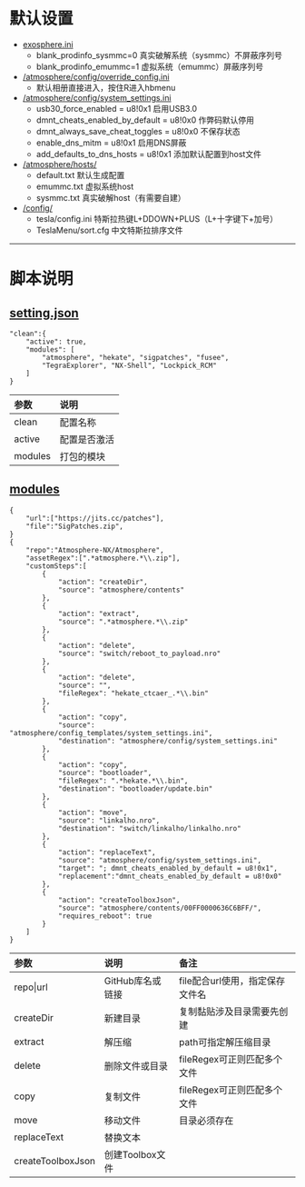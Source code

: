 # 默认设置

- [exosphere.ini](https://github.com/qhq/DeepSea/blob/custom/assets/exosphere.ini)
  - blank_prodinfo_sysmmc=0 真实破解系统（sysmmc）不屏蔽序列号
  - blank_prodinfo_emummc=1 虚拟系统（emummc）屏蔽序列号
- [/atmosphere/config/override_config.ini](https://github.com/qhq/DeepSea/blob/custom/assets/atmosphere/config/override_config.ini)
  - 默认相册直接进入，按住R进入hbmenu
- [/atmosphere/config/system_settings.ini](https://github.com/qhq/DeepSea/blob/custom/assets/atmosphere/config/system_settings.ini)
  - usb30_force_enabled = u8!0x1 启用USB3.0
  - dmnt_cheats_enabled_by_default = u8!0x0 作弊码默认停用
  - dmnt_always_save_cheat_toggles = u8!0x0 不保存状态
  - enable_dns_mitm = u8!0x1 启用DNS屏蔽
  - add_defaults_to_dns_hosts = u8!0x1 添加默认配置到host文件
- [/atmosphere/hosts/](https://github.com/qhq/DeepSea/blob/custom/assets/atmosphere/hosts)
  - default.txt 默认生成配置
  - emummc.txt  虚拟系统host
  - sysmmc.txt  真实破解host（有需要自建）
- [/config/](https://github.com/qhq/DeepSea/blob/custom/assets/config)
  - tesla/config.ini 特斯拉热键L+DDOWN+PLUS（L+十字键下+加号）
  - TeslaMenu/sort.cfg 中文特斯拉排序文件

---

# 脚本说明

## [setting.json](https://github.com/qhq/DeepSea/blob/custom/src/settings.json)

```
"clean":{
    "active": true,
    "modules": [
        "atmosphere", "hekate", "sigpatches", "fusee",
        "TegraExplorer", "NX-Shell", "Lockpick_RCM"
    ]
}
```

|参数|说明|
|:-|:-|
|clean|配置名称|
|active|配置是否激活|
|modules|打包的模块|

## [modules](https://github.com/qhq/DeepSea/tree/custom/src/modules)

```
{
    "url":["https://jits.cc/patches"],
    "file":"SigPatches.zip",
}
{
    "repo":"Atmosphere-NX/Atmosphere",
    "assetRegex":[".*atmosphere.*\\.zip"],
    "customSteps":[
        {
            "action": "createDir",
            "source": "atmosphere/contents"
        },
        {
            "action": "extract",
            "source": ".*atmosphere.*\\.zip"
        },
        {
            "action": "delete",
            "source": "switch/reboot_to_payload.nro"
        },
        {
            "action": "delete",
            "source": "",
            "fileRegex": "hekate_ctcaer_.*\\.bin"
        },
        {
            "action": "copy",
            "source": "atmosphere/config_templates/system_settings.ini",
            "destination": "atmosphere/config/system_settings.ini"
        },
        {
            "action": "copy",
            "source": "bootloader",
            "fileRegex": ".*hekate.*\\.bin",
            "destination": "bootloader/update.bin"
        },
        {
            "action": "move",
            "source": "linkalho.nro",
            "destination": "switch/linkalho/linkalho.nro"
        },
        {
            "action": "replaceText",
            "source": "atmosphere/config/system_settings.ini",
            "target": "; dmnt_cheats_enabled_by_default = u8!0x1",
            "replacement":"dmnt_cheats_enabled_by_default = u8!0x0"
        },
        {
            "action": "createToolboxJson",
            "source": "atmosphere/contents/00FF0000636C6BFF/",
            "requires_reboot": true
        }
    ]
}
```

|参数|说明|备注|
|:-|:-|:-|
|repo\|url|GitHub库名或链接|file配合url使用，指定保存文件名|
|createDir|新建目录|复制黏贴涉及目录需要先创建|
|extract|解压缩|path可指定解压缩目录|
|delete|删除文件或目录|fileRegex可正则匹配多个文件|
|copy|复制文件|fileRegex可正则匹配多个文件|
|move|移动文件|目录必须存在|
|replaceText|替换文本||
|createToolboxJson|创建Toolbox文件||
